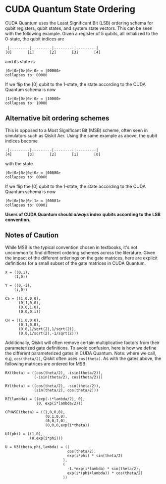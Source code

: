 # CUDA Quantum State Ordering

CUDA Quantum uses the Least Significant Bit (LSB) ordering schema for qubit
registers, qubit states, and system state vectors. This can be seen with the
following example. Given a register of 5 qubits, all initialized to the 0-state,
the qubit indices are

```text
-|---------|---------|---------|---------|
[0]       [1]       [2]       [3]       [4]
```

and its state is

```text
|0>|0>|0>|0>|0> = |00000>
collapses to: 00000
```

If we flip the [0] qubit to the 1-state, the state according to the CUDA Quantum
schema is now

```text
|1>|0>|0>|0>|0> = |10000>
collapses to: 10000
```

## Alternative bit ordering schemes

This is opposed to a Most Significant Bit (MSB) scheme, often seen in simulators
such as Qiskit Aer. Using the same example as above, the qubit indices become

```text
-|---------|---------|---------|---------|
[4]       [3]       [2]       [1]       [0]
```

with the state

```text
|0>|0>|0>|0>|0> = |00000>
collapses to: 00000
```

If we flip the [0] qubit to the 1-state, the state according to the CUDA Quantum
schema is now

```text
|0>|0>|0>|0>|1> = |00001>
collapses to: 00001
```

__Users of CUDA Quantum should *always* index qubits according to the LSB
convention.__

## Notes of Caution

While MSB is the typical convention chosen in textbooks, it's not uncommon to
find different ordering schemes across the literature. Given the impact of the
different orderings on the gate matrices, here are explicit definitions for a
small subset of the gate matrices in CUDA Quantum.

```text
X = ((0,1),
    (1,0))

Y = ((0,-i),
    (i,0))

CS = ((1,0,0,0),
      (0,1,0,0),
      (0,0,1,0),
      (0,0,0,i))

CH = ((1,0,0,0),
      (0,1,0,0),
      (0,0,1/sqrt(2),1/sqrt(2)),
      (0,0,1/sqrt(2),-1/sqrt(2)))
```

Additionally, Qiskit will often remove certain multiplicative factors from their
parameterized gate definitions. To avoid confusion, here is how we define the
different parameterized gates in CUDA Quantum. Note: where we call, e.g,
`cos(theta/2)`, Qiskit often uses `cos(theta)`. As with the gates above, the
following matrices are ordered for MSB.

```text
RX(theta) = ((cos(theta/2), -isin(theta/2)),
             (-isin(theta/2), cos(theta/2)))

RY(theta) = ((cos(theta/2), -sin(theta/2)),
             (sin(theta/2), cos(theta/2)))

RZ(lambda) = ((exp(-i*lambda/2), 0),
              (0, exp(i*lambda/2)))

CPHASE(theta) = ((1,0,0,0),
                  (0,1,0,0),
                  (0,0,1,0),
                  (0,0,0,exp(i*theta))

U1(phi) = ((1,0),
           (0,exp(i*phi)))

U = U3(theta,phi,lambda) = ((
                            cos(theta/2),
                            exp(i*phi) * sin(theta/2)
                          ),
                          (
                            -1.*exp(i*lambda) * sin(theta/2),
                            exp(i*(phi+lambda)) * cos(theta/2)
                          ))


```
